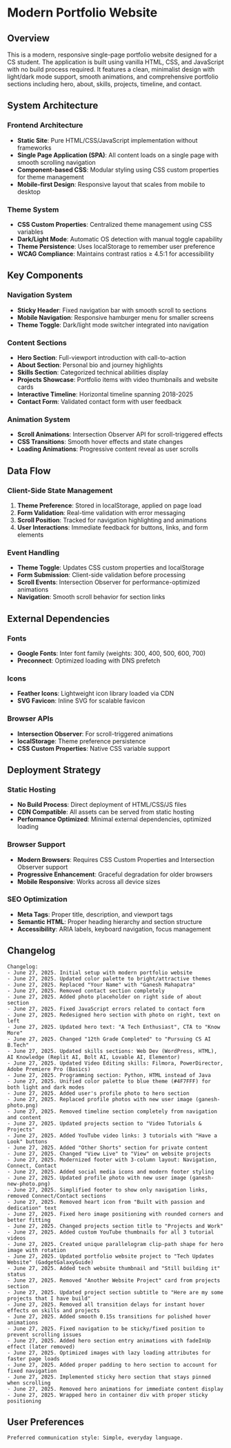 # Modern Portfolio Website

## Overview

This is a modern, responsive single-page portfolio website designed for a CS student. The application is built using vanilla HTML, CSS, and JavaScript with no build process required. It features a clean, minimalist design with light/dark mode support, smooth animations, and comprehensive portfolio sections including hero, about, skills, projects, timeline, and contact.

## System Architecture

### Frontend Architecture
- **Static Site**: Pure HTML/CSS/JavaScript implementation without frameworks
- **Single Page Application (SPA)**: All content loads on a single page with smooth scrolling navigation
- **Component-based CSS**: Modular styling using CSS custom properties for theme management
- **Mobile-first Design**: Responsive layout that scales from mobile to desktop

### Theme System
- **CSS Custom Properties**: Centralized theme management using CSS variables
- **Dark/Light Mode**: Automatic OS detection with manual toggle capability
- **Theme Persistence**: Uses localStorage to remember user preference
- **WCAG Compliance**: Maintains contrast ratios ≥ 4.5:1 for accessibility

## Key Components

### Navigation System
- **Sticky Header**: Fixed navigation bar with smooth scroll to sections
- **Mobile Navigation**: Responsive hamburger menu for smaller screens
- **Theme Toggle**: Dark/light mode switcher integrated into navigation

### Content Sections
- **Hero Section**: Full-viewport introduction with call-to-action
- **About Section**: Personal bio and journey highlights
- **Skills Section**: Categorized technical abilities display
- **Projects Showcase**: Portfolio items with video thumbnails and website cards
- **Interactive Timeline**: Horizontal timeline spanning 2018-2025
- **Contact Form**: Validated contact form with user feedback

### Animation System
- **Scroll Animations**: Intersection Observer API for scroll-triggered effects
- **CSS Transitions**: Smooth hover effects and state changes
- **Loading Animations**: Progressive content reveal as user scrolls

## Data Flow

### Client-Side State Management
1. **Theme Preference**: Stored in localStorage, applied on page load
2. **Form Validation**: Real-time validation with error messaging
3. **Scroll Position**: Tracked for navigation highlighting and animations
4. **User Interactions**: Immediate feedback for buttons, links, and form elements

### Event Handling
- **Theme Toggle**: Updates CSS custom properties and localStorage
- **Form Submission**: Client-side validation before processing
- **Scroll Events**: Intersection Observer for performance-optimized animations
- **Navigation**: Smooth scroll behavior for section links

## External Dependencies

### Fonts
- **Google Fonts**: Inter font family (weights: 300, 400, 500, 600, 700)
- **Preconnect**: Optimized loading with DNS prefetch

### Icons
- **Feather Icons**: Lightweight icon library loaded via CDN
- **SVG Favicon**: Inline SVG for scalable favicon

### Browser APIs
- **Intersection Observer**: For scroll-triggered animations
- **localStorage**: Theme preference persistence
- **CSS Custom Properties**: Native CSS variable support

## Deployment Strategy

### Static Hosting
- **No Build Process**: Direct deployment of HTML/CSS/JS files
- **CDN Compatible**: All assets can be served from static hosting
- **Performance Optimized**: Minimal external dependencies, optimized loading

### Browser Support
- **Modern Browsers**: Requires CSS Custom Properties and Intersection Observer support
- **Progressive Enhancement**: Graceful degradation for older browsers
- **Mobile Responsive**: Works across all device sizes

### SEO Optimization
- **Meta Tags**: Proper title, description, and viewport tags
- **Semantic HTML**: Proper heading hierarchy and section structure
- **Accessibility**: ARIA labels, keyboard navigation, focus management

## Changelog

```
Changelog:
- June 27, 2025. Initial setup with modern portfolio website
- June 27, 2025. Updated color palette to bright/attractive themes
- June 27, 2025. Replaced "Your Name" with "Ganesh Mahapatra"
- June 27, 2025. Removed contact section completely
- June 27, 2025. Added photo placeholder on right side of about section
- June 27, 2025. Fixed JavaScript errors related to contact form
- June 27, 2025. Redesigned hero section with photo on right, text on left
- June 27, 2025. Updated hero text: "A Tech Enthusiast", CTA to "Know More"
- June 27, 2025. Changed "12th Grade Completed" to "Pursuing CS AI B.Tech"
- June 27, 2025. Updated skills sections: Web Dev (WordPress, HTML), AI Knowledge (Replit AI, Bolt AI, Lovable AI, Elementor)
- June 27, 2025. Updated Video Editing skills: Filmora, PowerDirector, Adobe Premiere Pro (Basics)
- June 27, 2025. Programming section: Python, HTML instead of Java
- June 27, 2025. Unified color palette to blue theme (#4F7FFF) for both light and dark modes
- June 27, 2025. Added user's profile photo to hero section
- June 27, 2025. Replaced profile photos with new user image (ganesh-photo.png)
- June 27, 2025. Removed timeline section completely from navigation and content
- June 27, 2025. Updated projects section to "Video Tutorials & Projects"
- June 27, 2025. Added YouTube video links: 3 tutorials with "Have a Look" buttons
- June 27, 2025. Added "Other Shorts" section for private content
- June 27, 2025. Changed "View Live" to "View" on website projects
- June 27, 2025. Modernized footer with 3-column layout: Navigation, Connect, Contact
- June 27, 2025. Added social media icons and modern footer styling
- June 27, 2025. Updated profile photo with new user image (ganesh-new-photo.png)
- June 27, 2025. Simplified footer to show only navigation links, removed Connect/Contact sections
- June 27, 2025. Removed heart icon from "Built with passion and dedication" text
- June 27, 2025. Fixed hero image positioning with rounded corners and better fitting
- June 27, 2025. Changed projects section title to "Projects and Work"
- June 27, 2025. Added custom YouTube thumbnails for all 3 tutorial videos
- June 27, 2025. Created unique parallelogram clip-path shape for hero image with rotation
- June 27, 2025. Updated portfolio website project to "Tech Updates Website" (GadgetGalaxyGuide)
- June 27, 2025. Added tech website thumbnail and "Still building it" status
- June 27, 2025. Removed "Another Website Project" card from projects section
- June 27, 2025. Updated project section subtitle to "Here are my some projects that I have build"
- June 27, 2025. Removed all transition delays for instant hover effects on skills and projects
- June 27, 2025. Added smooth 0.15s transitions for polished hover animations
- June 27, 2025. Fixed navigation to be sticky/fixed position to prevent scrolling issues
- June 27, 2025. Added hero section entry animations with fadeInUp effect (later removed)
- June 27, 2025. Optimized images with lazy loading attributes for faster page loads
- June 27, 2025. Added proper padding to hero section to account for fixed navigation
- June 27, 2025. Implemented sticky hero section that stays pinned when scrolling
- June 27, 2025. Removed hero animations for immediate content display
- June 27, 2025. Wrapped hero in container div with proper sticky positioning
```

## User Preferences

```
Preferred communication style: Simple, everyday language.
```